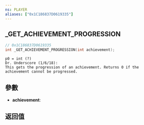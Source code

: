 ```yaml
---
ns: PLAYER
aliases: ["0x1C186837D0619335"]
---
```

## _GET_ACHIEVEMENT_PROGRESSION

```c
// 0x1C186837D0619335
int _GET_ACHIEVEMENT_PROGRESSION(int achievement);
```

```
p0 = int (?)  
Dr. Underscore (1/6/18):  
This gets the progression of an achievement. Returns 0 if the achievement cannot be progressed.  
```

## 參數
* **achievement**: 

## 返回值

